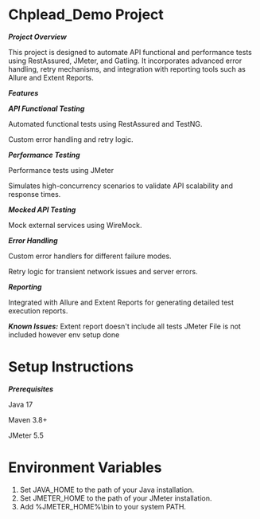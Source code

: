 # **Chplead_Demo Project**

**_Project Overview_**

This project is designed to automate API functional and performance tests using RestAssured, JMeter, and Gatling. It incorporates advanced error handling, retry mechanisms, and integration with reporting tools such as Allure and Extent Reports.

**_Features_**

**_API Functional Testing_**

Automated functional tests using RestAssured and TestNG.

Custom error handling and retry logic.

**_Performance Testing_**

Performance tests using JMeter

Simulates high-concurrency scenarios to validate API scalability and response times.

**_Mocked API Testing_**

Mock external services using WireMock.

**_Error Handling_**

Custom error handlers for different failure modes.

Retry logic for transient network issues and server errors.

**_Reporting_**

Integrated with Allure and Extent Reports for generating detailed test execution reports.

**_Known Issues:_**
Extent report doesn't include all tests
JMeter File is not included however env setup done


# Setup Instructions

**_Prerequisites_**

Java 17

Maven 3.8+

JMeter 5.5

# Environment Variables

1. Set JAVA_HOME to the path of your Java installation.
2. Set JMETER_HOME to the path of your JMeter installation.
3. Add %JMETER_HOME%\bin to your system PATH.